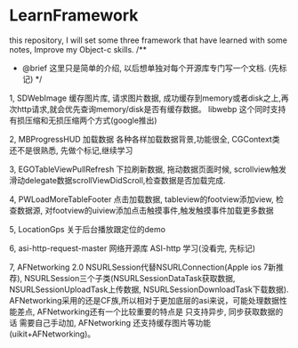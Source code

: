 LearnFramework
==============

this repository, I will set some three framework that have learned with some notes, Improve my Object-c skills. 
/**
*  @brief  这里只是简单的介绍, 以后想单独对每个开源库专门写一个文档. (先标记)
*/

1, SDWebImage 缓存图片库,
请求图片数据, 成功缓存到memory或者disk之上,再次http请求,就会优先查询memory/disk是否有缓存数据。 
libwebp 这个同时支持有损压缩和无损压缩两个方式(google推出)

2, MBProgressHUD 加载数据
各种各样加载数据背景,功能很全, CGContext类 还不是很熟悉, 先做个标记,继续学习

3, EGOTableViewPullRefresh
下拉刷新数据, 拖动数据页面时候, scrollview触发滑动delegate数据scrollViewDidScroll,检查数据是否加载完成.

4, PWLoadMoreTableFooter
点击加载数据, tableview的footview添加view, 检查数据源, 对footview的uiview添加点击触摸事件,触发触摸事件加载更多数据

5, LocationGps
关于后台播放跟定位的demo

6, asi-http-request-master
网络开源库 ASI-http 学习(没看完, 先标记)

7, AFNetworking 2.0
NSURLSession代替NSURLConnection(Apple ios 7新推荐), NSURLSession三个子类(NSURLSessionDataTask获取数据, NSURLSessionUploadTask上传数据, NSURLSessionDownloadTask下载数据). AFNetworking采用的还是CF族,所以相对于更加底层的asi来说，可能处理数据性能差点, AFNetworking还有一个比较重要的特点是 只支持异步, 同步获取数据的话 需要自己手动加, AFNetworking 还支持缓存图片等功能(uikit+AFNetworking)。